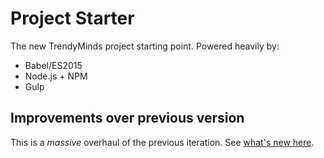 # Project Starter
The new TrendyMinds project starting point. Powered heavily by:

* Babel/ES2015
* Node.js + NPM
* Gulp

## Improvements over previous version
This is a _massive_ overhaul of the previous iteration. See [what's new here](https://github.com/trendyminds/project-starter/wiki/Improvements-from-previous-generator).
